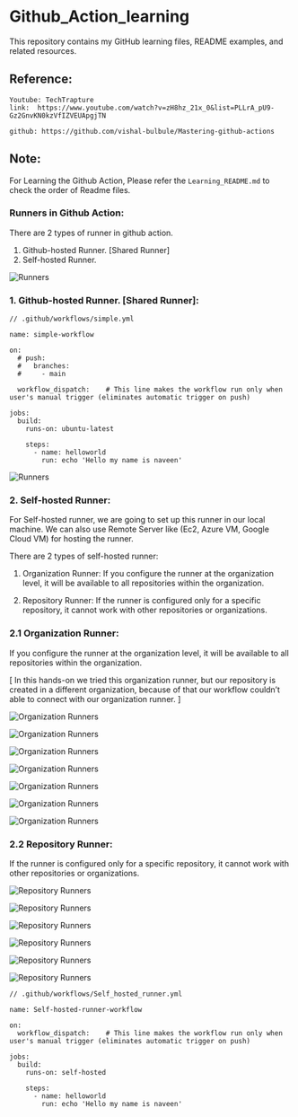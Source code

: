 # Github_Action_learning
This repository contains my GitHub learning files, README examples, and related resources.

## Reference:

```
Youtube: TechTrapture
link:  https://www.youtube.com/watch?v=zH8hz_21x_0&list=PLLrA_pU9-Gz2GnvKN0kzVfIZVEUApgjTN

github: https://github.com/vishal-bulbule/Mastering-github-actions

```


## Note:

For Learning the Github Action, Please refer the `Learning_README.md` to check the order of Readme files.


### Runners in Github Action:

There are 2 types of runner in github action.

1. Github-hosted Runner. [Shared Runner]
2. Self-hosted Runner.



![Runners](./images/Runners.png)



### 1. Github-hosted Runner. [Shared Runner]:


```
// .github/workflows/simple.yml

name: simple-workflow

on:
  # push:
  #   branches:
  #     - main

  workflow_dispatch:    # This line makes the workflow run only when user's manual trigger (eliminates automatic trigger on push)

jobs:
  build:
    runs-on: ubuntu-latest
    
    steps:
      - name: helloworld
        run: echo 'Hello my name is naveen'

```


![Runners](./images/Github-hosted%20runner.png)





### 2. Self-hosted Runner:


For Self-hosted runner, we are going to set up this runner in our local machine. We can also use Remote Server like (Ec2, Azure VM, Google Cloud VM) for hosting the runner.

There are 2 types of self-hosted runner:

1. Organization Runner: If you configure the runner at the organization level, it will be available to all repositories within the organization. 

2. Repository Runner: If the runner is configured only for a specific repository, it cannot work with other repositories or organizations.



### 2.1 Organization Runner:

If you configure the runner at the organization level, it will be available to all repositories within the organization. 

[ In this hands-on we tried this organization runner, but our repository is created in a different organization, because of that our workflow couldn’t able to connect with our organization runner. ]


![Organization Runners](./images/Organization%20self-hosted%20runner.png)


![Organization Runners](./images/Organization%20self-hosted%20runner1.png)


![Organization Runners](./images/Organization%20self-hosted%20runner2.png)


![Organization Runners](./images/Organization%20self-hosted%20runner3.png)


![Organization Runners](./images/Organization%20self-hosted%20runner4.png)


![Organization Runners](./images/Organization%20self-hosted%20runner5.png)


![Organization Runners](./images/Organization%20self-hosted%20runner6.png)



### 2.2 Repository Runner:

If the runner is configured only for a specific repository, it cannot work with other repositories or organizations.


![Repository Runners](./images/Repository%20self-hosted%20runner.png)


![Repository Runners](./images/Repository%20self-hosted%20runner1.png)



![Repository Runners](./images/Repository%20self-hosted%20runner2.png)


![Repository Runners](./images/Repository%20self-hosted%20runner3.png)


![Repository Runners](./images/Repository%20self-hosted%20runner4.png)


![Repository Runners](./images/Repository%20self-hosted%20runner5.png)


```
// .github/workflows/Self_hosted_runner.yml

name: Self-hosted-runner-workflow

on:
  workflow_dispatch:    # This line makes the workflow run only when user's manual trigger (eliminates automatic trigger on push)

jobs:
  build:
    runs-on: self-hosted
    
    steps:
      - name: helloworld
        run: echo 'Hello my name is naveen'

```